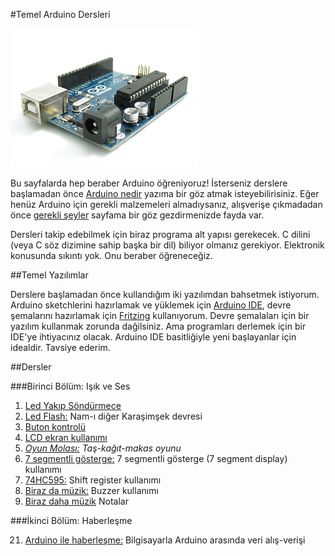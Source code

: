 #Temel Arduino Dersleri

![image](https://github.com/wizofwor/arduino/blob/master/arduino-uno.png?raw=true)

Bu sayfalarda hep beraber Arduino öğreniyoruz! İsterseniz derslere başlamadan önce [Arduino nedir][1] yazıma bir göz atmak isteyebilirisiniz. Eğer henüz Arduino için gerekli malzemeleri almadıysanız, alışverişe çıkmadadan önce [gerekli şeyler][2] sayfama bir göz gezdirmenizde fayda var.

Dersleri takip edebilmek için biraz programa alt yapısı gerekecek. C dilini (veya C söz dizimine sahip başka bir dil) biliyor olmanız gerekiyor. Elektronik konusunda sıkıntı yok. Onu beraber öğreneceğiz.

[1]: http://https://github.com/wizofwor/arduino/tree/master/arduino-nedir.md "Arduino nedir?"
[2]: https://github.com/wizofwor/arduino/blob/master/gerekli-seyler.md "Gerekli şeyler"

##Temel Yazılımlar

Derslere başlamadan önce kullandığım iki yazılımdan bahsetmek istiyorum. Arduino sketchlerini hazırlamak ve yüklemek için [Arduino IDE][3], devre şemalarını hazırlamak için [Fritzing][4] kullanıyorum. Devre şemalaları için bir yazılım kullanmak zorunda dağilsiniz. Ama programları derlemek için bir IDE'ye ihtiyacınız olacak. Arduino IDE basitliğiyle yeni başlayanlar için idealdir. Tavsiye ederim.

[3]: http://www.arduino.cc/en/main/Software
[4]: http://fritzing.org/home/

##Dersler

###Birinci Bölüm: Işık ve Ses

1. [Led Yakıp Söndürmece][5]
2. [Led Flash:][6] Nam-ı diğer Karaşimşek devresi
3. [Buton kontrolü][7]
5. [LCD ekran kullanımı][8]
6. *[Oyun Molası:][9] Taş-kağıt-makas oyunu*
7. [7 segmentli gösterge:][10] 7 segmentli gösterge (7 segment display) kullanımı
8. [74HC595:][11] Shift register kullanımı
9. [Biraz da müzik:][12] Buzzer kullanımı
10. [Biraz daha müzik][13] Notalar

[5]:https://github.com/wizofwor/arduino/tree/master/101-led-yakip-sondurmece
[6]:https://github.com/wizofwor/arduino/tree/master/102-led-flash
[7]:https://github.com/wizofwor/arduino/tree/master/103-button
[8]:https://github.com/wizofwor/arduino/tree/master/105-LCD-ekran-kullanimi
[9]:https://github.com/wizofwor/arduino/tree/master/106-Tas-Kagit-Makas
[11]:https://github.com/wizofwor/arduino/tree/master/110-74HC595
[12]:https://github.com/wizofwor/arduino/tree/master/107-biraz-da-muzik
[13]:https://github.com/wizofwor/arduino/tree/master/108-biraz-daha-muzik
[10]:https://github.com/wizofwor/arduino/tree/master/109-7-segmentli-gosterge

###İkinci Bölüm: Haberleşme

21. [Arduino ile haberleşme:][1] Bilgisayarla Arduino arasında veri alış-verişi

[21]:https://github.com/wizofwor/arduino/tree/master/301-haberlesme